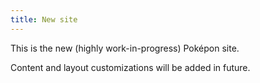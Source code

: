 ```yaml
---
title: New site
---
```


This is the new (highly work-in-progress) Pok&eacute;pon site.

Content and layout customizations will be added in future.
